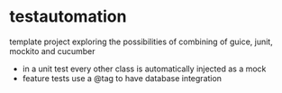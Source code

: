 # testautomation

template project exploring the possibilities of combining of guice, junit, mockito and cucumber

* in a unit test every other class is automatically injected as a mock
* feature tests use a @tag to have database integration

